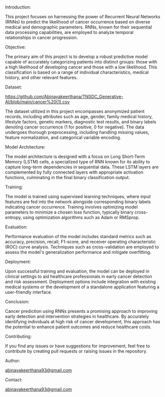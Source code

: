 Introduction:

This project focuses on harnessing the power of Recurrent Neural Networks (RNNs) to predict the likelihood of cancer occurrence based on diverse medical and demographic parameters. RNNs, known for their sequential data processing capabilities, are employed to analyze temporal relationships in cancer progression.

Objective:

The primary aim of this project is to develop a robust predictive model capable of accurately categorizing patients into distinct groups: those with a high likelihood of developing cancer and those with a low likelihood. This classification is based on a range of individual characteristics, medical history, and other relevant features.

Dataset:


https://github.com/Abinayakeerthana/TNSDC_Generative-AI/blob/main/cancer%20(1).csv


The dataset utilized in this project encompasses anonymized patient records, including attributes such as age, gender, family medical history, lifestyle factors, genetic markers, diagnostic test results, and binary labels denoting cancer occurrence (1 for positive, 0 for negative). The data undergoes thorough preprocessing, including handling missing values, feature normalization, and categorical variable encoding.

Model Architecture:

The model architecture is designed with a focus on Long Short-Term Memory (LSTM) cells, a specialized type of RNN known for its ability to capture long-term dependencies in sequential data. These LSTM layers are complemented by fully connected layers with appropriate activation functions, culminating in the final binary classification output.

Training:

The model is trained using supervised learning techniques, where input features are fed into the network alongside corresponding binary labels indicating cancer occurrence. Training involves optimizing model parameters to minimize a chosen loss function, typically binary cross-entropy, using optimization algorithms such as Adam or RMSprop.

Evaluation:

Performance evaluation of the model includes standard metrics such as accuracy, precision, recall, F1-score, and receiver operating characteristic (ROC) curve analysis. Techniques such as cross-validation are employed to assess the model's generalization performance and mitigate overfitting.

Deployment:

Upon successful training and evaluation, the model can be deployed in clinical settings to aid healthcare professionals in early cancer detection and risk assessment. Deployment options include integration with existing medical systems or the development of a standalone application featuring a user-friendly interface.

Conclusion:

Cancer prediction using RNNs presents a promising approach to improving early detection and intervention strategies in healthcare. By accurately identifying individuals at high risk of cancer development, this approach has the potential to enhance patient outcomes and reduce healthcare costs.


Contributing:

If you find any issues or have suggestions for improvement, feel free to contribute by creating pull requests or raising issues in the repository.


Author:

abinayakeerthana93@gmail.com

Contact:


abinayakeerthana93@gmail.com
